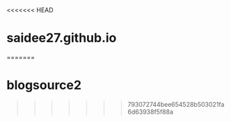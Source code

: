 <<<<<<< HEAD
# saidee27.github.io
=======
# blogsource2
>>>>>>> 793072744bee654528b503021fa6d63938f5f88a
